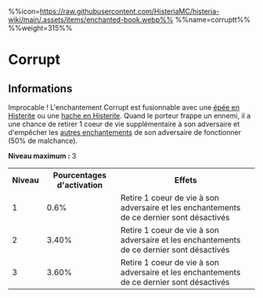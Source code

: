 %%icon=https://raw.githubusercontent.com/HisteriaMC/histeria-wiki/main/.assets/items/enchanted-book.webp%%
%%name=corruptt%%
%%weight=315%%

# Corrupt

## Informations
Improcable ! L'enchantement Corrupt est fusionnable avec une [épée en Histerite](https://histeria.fr/wiki/2-equipement/histerite-sword) ou une [hache en Histerite](https://histeria.fr/wiki/2-equipement/histerite-axe).
Quand le porteur frappe un ennemi, il a une chance de retirer 1 coeur de vie supplémentaire à son adversaire et d'empêcher les [autres enchantements](https://histeria.fr/wiki/6-enchantements) de son adversaire de fonctionner (50% de malchance).

**Niveau maximum :** 3

<table>
  <tr>
    <th>Niveau</th>
    <th>Pourcentages d'activation</th>
    <th>Effets</th>
  </tr>
  <tr>
    <td>1</td>
    <td>0.6%</td>
    <td>Retire 1 coeur de vie à son adversaire et les enchantements de ce dernier sont désactivés</td>
  </tr>
  <tr>
    <td>2</td>
    <td>3.40%</td>
    <td>Retire 1 coeur de vie à son adversaire et les enchantements de ce dernier sont désactivés</td>
  </tr>
  <tr>
    <td>3</td>
    <td>3.60%</td>
    <td>Retire 1 coeur de vie à son adversaire et les enchantements de ce dernier sont désactivés</td>
</table>
